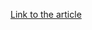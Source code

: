[Link to the article](https://blog.malwarebytes.com/mac/2020/07/mac-thiefquest-malware-may-not-be-ransomware-after-all/)

